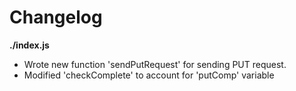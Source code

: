 # Changelog

**./index.js**
* Wrote new function 'sendPutRequest' for sending PUT request.
* Modified 'checkComplete' to account for 'putComp' variable